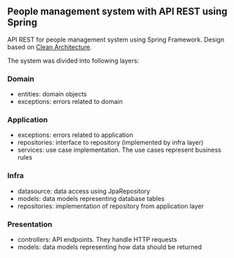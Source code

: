 ## People management system with API REST using Spring

API REST for people management system using Spring Framework. Design based on [Clean Architecture](https://blog.cleancoder.com/uncle-bob/2012/08/13/the-clean-architecture.html).

The system was divided into following layers:

### Domain

- entities: domain objects
- exceptions: errors related to domain


### Application

- exceptions: errors related to application
- repositories: interface to repository (implemented by infra layer)
- services: use case implementation. The use cases represent business rules


### Infra

- datasource: data access using JpaRepository
- models: data models representing database tables
- repositories: implementation of repository from application layer


### Presentation

- controllers: API endpoints. They handle HTTP requests
- models: data models representing how data should be returned